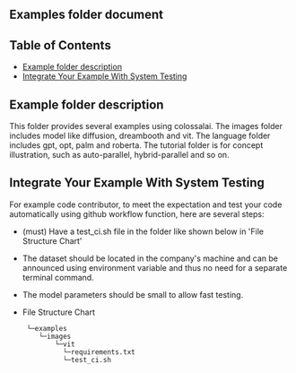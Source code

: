 ## Examples folder document

## Table of Contents
<ul>
 <li><a href="#Example-folder-description">Example folder description</a> </li>
 <li><a href="#Integrate-Your-Example-With-System-Testing">Integrate Your Example With System Testing</a> </li>
</ul>

## Example folder description

This folder provides several examples using colossalai. The images folder includes model like diffusion, dreambooth and vit. The language folder includes gpt, opt, palm and roberta. The tutorial folder is for concept illustration, such as auto-parallel, hybrid-parallel and so on.


## Integrate Your Example With System Testing

For example code contributor, to meet the expectation and test your code automatically using github workflow function, here are several steps:


- (must) Have a test_ci.sh file in the folder like shown below in 'File Structure Chart'
- The dataset should be located in the company's machine and can be announced using environment variable and thus no need for a separate terminal command.
- The model parameters should be small to allow fast testing.
- File Structure Chart

       └─examples
          └─images
              └─vit
                └─requirements.txt
                └─test_ci.sh
